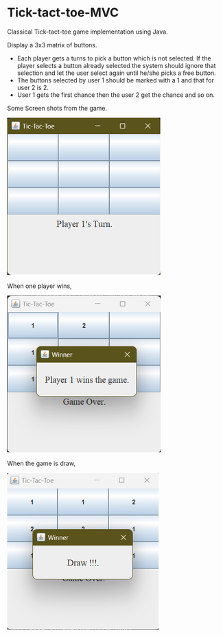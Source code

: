 # Tick-tact-toe-MVC
Classical Tick-tact-toe game implementation using Java.

Display a 3x3 matrix of buttons. 
- Each player gets a turns to pick a button which is not selected. If the player selects a button already selected the system should ignore that selection and let the user select again until he/she picks a free button. 
- The buttons selected by user 1 should be marked with a 1 and that for user 2 is 2. 
- User 1 gets the first chance then the user 2 get the chance and so on.

Some Screen shots from the game.

![Game Window](/assets/Game%20window.png)

When one player wins,

![Game Window](/assets/Player%20wins.png)

When the game is draw,

![Game Window](/assets/Draw.png)
